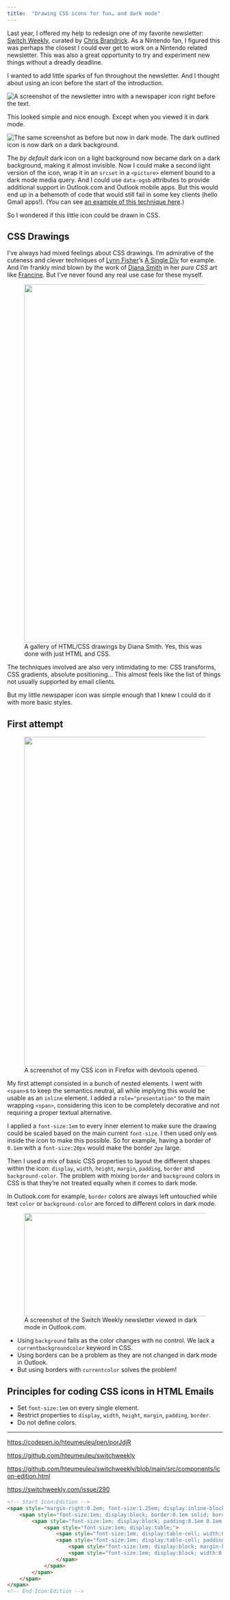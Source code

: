 ```yaml
---
title:  "Drawing CSS icons for fun… and dark mode"
---
```


Last year, I offered my help to redesign one of my favorite newsletter: [Switch Weekly](https://switchweekly.com/), curated by [Chris Brandrick](https://mastodon.social/@brandrick). As a Nintendo fan, I figured this was perhaps the closest I could ever get to work on a Nintendo related newsletter. This was also a great opportunity to try and experiment new things without a dreadly deadline.

I wanted to add little sparks of fun throughout the newsletter. And I thought about using an icon before the start of the introduction.

![A screenshot of the newsletter intro with a newspaper icon right before the text.](/uploads/2023/02/switch-weekly-icon.png)

This looked simple and nice enough. Except when you viewed it in dark mode.

![The same screenshot as before but now in dark mode. The dark outlined icon is now dark on a dark background.](/uploads/2023/02/switch-weekly-icon-buggy.png)

The *by default* dark icon on a light background now became dark on a dark background, making it almost invisible. Now I could make a second light version of the icon, wrap it in an `srcset` in a `<picture>` element bound to a dark mode media query. And I could use `data-ogsb` attributes to provide additional support in Outlook.com and Outlook mobile apps. But this would end up in a behemoth of code that would still fail in some key clients (hello Gmail apps!). (You can see [an example of this technique here](https://codepen.io/hteumeuleu/pen/porJdjR).)

So I wondered if this little icon could be drawn in CSS.

## CSS Drawings

I’ve always had mixed feelings about CSS drawings. I’m admirative of the cuteness and clever techniques of [Lynn Fisher](https://lynnandtonic.com/)’s [A Single Div](https://a.singlediv.com/) for example. And I’m frankly mind blown by the work of [Diana Smith](https://diana-adrianne.com/) in her *pure CSS* art like [Francine](https://diana-adrianne.com/purecss-francine/). But I’ve never found any real use case for these myself.

<figure class="figure">
<a href="https://diana-adrianne.com/#portfolio"><img src="/uploads/2023/02/diana-smith-css-art.jpg" alt="" width="1253" height="835" /></a>
<figcaption>A gallery of HTML/CSS drawings by Diana Smith. Yes, this was done with just HTML and CSS.</figcaption>
</figure>

The techniques involved are also very intimidating to me: CSS transforms, CSS gradients, absolute positioning… This almost feels like the list of things not usually supported by email clients.

But my little newspaper icon was simple enough that I knew I could do it with more basic styles.

## First attempt

<figure class="figure">
<img src="/uploads/2023/03/css-icon-firefox-devtools.png" alt="" width="1024" height="768" />
<figcaption>A screenshot of my CSS icon in Firefox with devtools opened.</figcaption>
</figure>

My first attempt consisted in a bunch of nested elements. I went with `<span>`s to keep the semantics neutral, all while implying this would be usable as an `inline` element. I added a `role="presentation"` to the main wrapping `<span>`, considering this icon to be completely decorative and not requiring a proper textual alternative.

I applied a `font-size:1em` to every inner element to make sure the drawing could be scaled based on the main current `font-size`. I then used only `em`s inside the icon to make this possible. So for example, having a border of `0.1em` with a `font-size:20px` would make the border `2px` large.

Then I used a mix of basic CSS properties to layout the different shapes within the icon: `display`, `width`, `height`, `margin`, `padding`, `border` and `background-color`. The problem with mixing `border` and `background` colors in CSS is that they’re not treated equally when it comes to dark mode.

In Outlook.com for example, `border` colors are always left untouched while text `color` or `background-color` are forced to different colors in dark mode.

<figure class="figure">
<img src="/uploads/2023/03/icon-in-outlook-com.png" alt="" width="768" height="240" />
<figcaption>A screenshot of the Switch Weekly newsletter viewed in dark mode in Outlook.com.</figcaption>
</figure>

* Using `background` fails as the color changes with no control. We lack a `currentbackgroundcolor` keyword in CSS.
* Using borders can be a problem as they are not changed in dark mode in Outlook.
* But using borders with `currentcolor` solves the problem!


## Principles for coding CSS icons in HTML Emails

* Set `font-size:1em` on every single element.
* Restrict properties to `display`, `width`, `height`, `margin`, `padding`, `border`.
* Do not define colors.

---

https://codepen.io/hteumeuleu/pen/porJdjR

https://github.com/hteumeuleu/switchweekly

https://github.com/hteumeuleu/switchweekly/blob/main/src/components/icon-edition.html

https://switchweekly.com/issue/290

```html
<!-- Start Icon:Edition -->
<span style="margin-right:0.2em; font-size:1.25em; display:inline-block; vertical-align:middle;" role="presentation">
	<span style="font-size:1em; display:block; border:0.1em solid; border-radius:0 0 0.1em 0.1em; pointer-events:none;">
		<span style="font-size:1em; display:block; padding:0.1em 0.1em 0.25em;">
			<span style="font-size:1em; display:table;">
				<span style="font-size:1em; display:table-cell; width:0.2em; border-bottom:0.25em solid;"></span>
				<span style="font-size:1em; display:table-cell; padding-left:0.05em;">
					<span style="font-size:1em; display:block; margin-bottom:0.05em; width:0.35em; border-bottom:0.1em solid;"></span>
					<span style="font-size:1em; display:block; width:0.35em; border-bottom:0.1em solid;"></span>
				</span>
			</span>
		</span>
	</span>
</span>
<!-- End Icon:Edition -->
```